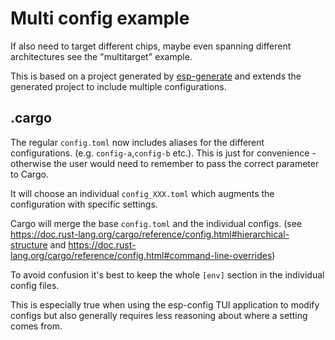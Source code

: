 # Multi config example

If also need to target different chips, maybe even spanning different architectures see the "multitarget" example.

This is based on a project generated by [esp-generate](https://github.com/esp-rs/esp-generate) and extends the generated project to include multiple configurations.

## .cargo

The regular `config.toml` now includes aliases for the different configurations. (e.g. `config-a`,`config-b` etc.).
This is just for convenience - otherwise the user would need to remember to pass the correct parameter to Cargo.

It will choose an individual `config_XXX.toml` which augments the configuration with specific settings.

Cargo will merge the base `config.toml` and the individual configs. (see https://doc.rust-lang.org/cargo/reference/config.html#hierarchical-structure and https://doc.rust-lang.org/cargo/reference/config.html#command-line-overrides)

To avoid confusion it's best to keep the whole `[env]` section in the individual config files.

This is especially true when using the esp-config TUI application to modify configs but also generally requires less reasoning about where a setting comes from.
